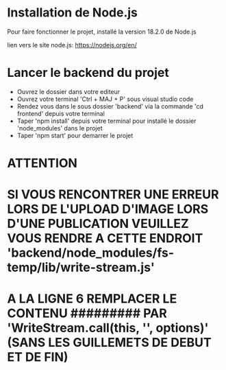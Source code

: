 # Installation de Node.js

Pour faire fonctionner le projet, installé la version 18.2.0 de Node.js

lien vers le site node.js: https://nodejs.org/en/

# Lancer le backend du projet

- Ouvrez le dossier dans votre editeur
- Ouvrez votre terminal 'Ctrl + MAJ + P' sous visual studio code
- Rendez vous dans le sous dossier 'backend' via la commande 'cd frontend' depuis votre terminal
- Taper 'npm install' depuis votre terminal pour installé le dossier 'node_modules' dans le projet
- Taper 'npm start' pour demarrer le projet 

# ATTENTION
# SI VOUS RENCONTRER UNE ERREUR LORS DE L'UPLOAD D'IMAGE LORS D'UNE PUBLICATION VEUILLEZ VOUS RENDRE A CETTE ENDROIT 'backend/node_modules/fs-temp/lib/write-stream.js'
# A LA LIGNE 6 REMPLACER LE CONTENU ######### PAR 'WriteStream.call(this, '', options)' (SANS LES GUILLEMETS DE DEBUT ET DE FIN)

